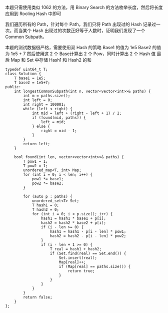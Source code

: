 本题只需使用类似 1062 的方法，用 Binary Search 的方法枚举长度，然后将长度应用到 Rooling Hash 中即可

我们遍历所有的 Path，针对每个 Path，我们只将 Path 出现过的 Hash 记录过一次。而当某个 Hash 出现过的次数正好等于人数时，证明我们发现了一个 Common Subpath。

本题的测试数据很严格，需要使用双 Hash 的策略
Base1 的值为 1e5
Base2 的值为 1e5 + 7
然后使用这 2 个 Base计算出 2 个 Pow，同时计算出 2 个 Hash 值
最后 Map 和 Set 中存储 Hash1 和 Hash2 的和

```
typedef uint64_t T;
class Solution {
    T base1 = 1e5;
    T base2 = 1e5+7;
public:
    int longestCommonSubpath(int n, vector<vector<int>>& paths) {
        int m = paths.size();
        int left = 0;
        int right = 100001;
        while (left < right) {
            int mid = left + (right - left + 1) / 2;
            if (found(mid, paths)) {
                left = mid;
            } else {
                right = mid - 1;
            }
        }
        return left;
    }
    
    bool found(int len, vector<vector<int>>& paths) {
        T pow1 = 1;
        T pow2 = 1;
        unordered_map<T, int> Map;
        for (int i = 0; i < len; i++) {
            pow1 *= base1;
            pow2 *= base2;
        } 
        
        for (auto p : paths) {
            unordered_set<T> Set;
            T hash1 = 0;
            T hash2 = 0;
            for (int i = 0; i < p.size(); i++) {
                hash1 = hash1 * base1 + p[i];
                hash2 = hash2 * base2 + p[i];
                if (i - len >= 0) {
                    hash1 = hash1 - p[i - len] * pow1;
                    hash2 = hash2 - p[i - len] * pow2;
                }
                if (i - len + 1 >= 0) {
                    T real = hash1 + hash2;
                    if (Set.find(real) == Set.end()) {
                        Set.insert(real);
                        Map[real]++;
                        if (Map[real] == paths.size()) {    
                            return true;
                        }
                    }
                }
            }
        }
        return false;
    }
};
```